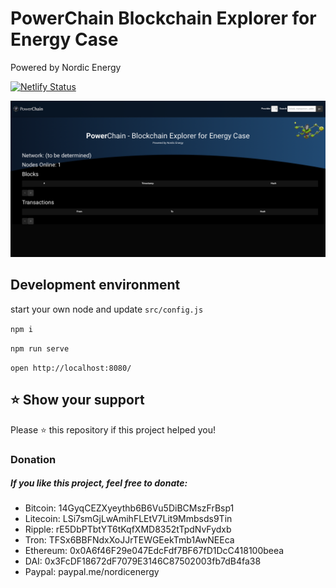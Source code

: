 
PowerChain Blockchain Explorer for Energy Case
=====================================
Powered by Nordic Energy

[![Netlify Status](https://api.netlify.com/api/v1/badges/4e2a37e8-c601-41b7-838a-cd19a1c66584/deploy-status)](https://app.netlify.com/sites/nordicenergy-blockchain-explorer/deploys)

![Screenshot](content/uploads/screenshot-1.png)



Development environment
-----------------------

start your own node and update `src/config.js`

`npm i`

`npm run serve`

`open http://localhost:8080/`



⭐️ Show your support
-----------------------

Please ⭐️ this repository if this project helped you!


### Donation

##### If you like this project, feel free to donate:

* Bitcoin:  14GyqCEZXyeythb6B6Vu5DiBCMszFrBsp1
* Litecoin: LSi7smGjLwAmihFLEtV7Lit9Mmbsds9Tin
* Ripple: rE5DbPTbtYT6tKqfXMD8352tTpdNvFydxb
* Tron: TFSx6BBFNdxXoJJrTEWGEekTmb1AwNEEca
* Ethereum: 0x0A6f46F29e047EdcFdf7BF67fD1DcC418100beea
* DAI: 0x3FcDF18672dF7079E3146C87502003fb7dB4fa38
* Paypal: paypal.me/nordicenergy
